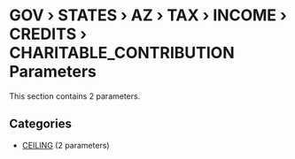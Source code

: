 # GOV › STATES › AZ › TAX › INCOME › CREDITS › CHARITABLE_CONTRIBUTION Parameters

This section contains 2 parameters.

## Categories

- [CEILING](ceiling/index.md) (2 parameters)
